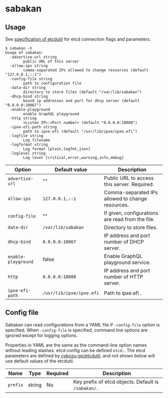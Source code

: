 sabakan
=======

Usage
-----

See [specification of etcdutil](https://github.com/cybozu-go/etcdutil/blob/master/README.md#specifications) for etcd connection flags and parameters. 

```console
$ sabakan -h
Usage of sabakan:
  -advertise-url string
        public URL of this server
  -allow-ips string
        comma-separated IPs allowed to change resources (default "127.0.0.1,::1")
  -config-file string
        path to configuration file
  -data-dir string
        directory to store files (default "/var/lib/sabakan")
  -dhcp-bind string
        bound ip addresses and port for dhcp server (default "0.0.0.0:10067")
  -enable-playground
        enable GraphQL playground
  -http string
        <Listen IP>:<Port number> (default "0.0.0.0:10080")
  -ipxe-efi-path string
        path to ipxe.efi (default "/usr/lib/ipxe/ipxe.efi")
  -logfile string
        Log filename
  -logformat string
        Log format [plain,logfmt,json]
  -loglevel string
        Log level [critical,error,warning,info,debug]
```

Option              | Default value            | Description
------------------- | ------------------------ | -----------
`advertise-url`     | ""                       | Public URL to access this server.  Required.
`allow-ips`         | `127.0.0.1,::1`          | Comma-separated IPs allowed to change resources.
`config-file`       | ""                       | If given, configurations are read from the file.
`data-dir`          | `/var/lib/sabakan`       | Directory to store files.
`dhcp-bind`         | `0.0.0.0:10067`          | IP address and port number of DHCP server.
`enable-playground` | false                    | Enable GraphQL playground service.
`http`              | `0.0.0.0:10080`          | IP address and port number of HTTP server.
`ipxe-efi-path`     | `/usr/lib/ipxe/ipxe.efi` | Path to ipxe.efi .

Config file
-----------

Sabakan can read configurations from a YAML file if `-config-file` option is specified.
When `-config-file` is specified, command line options are ignored except for logging
options.

Properties in YAML are the same as the command-line option names without leading slashes.
etcd config can be defined `etcd:`. The etcd parameters are defined by [cybozu-go/etcdutil](https://github.com/cybozu-go/etcdutil), and not shown below will use default values of the etcdutil.

Name     | Type   | Required | Description
-------- | ------ | -------- | -----------
`prefix` | string | No       | Key prefix of etcd objects.  Default is `/sabakan/`.

